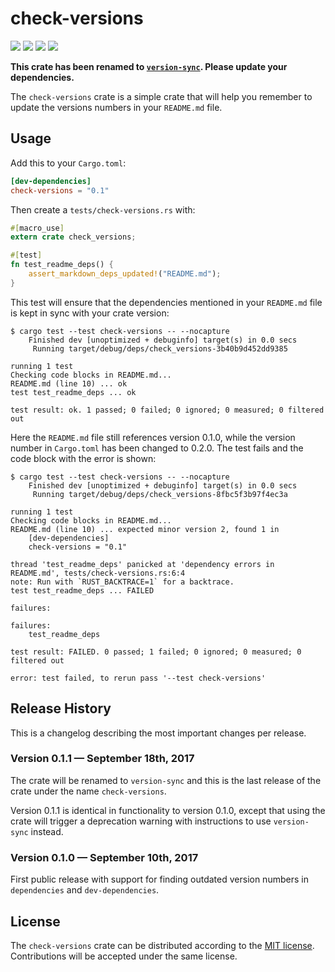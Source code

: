 # check-versions

[![](https://img.shields.io/crates/v/check-versions.svg)][crates-io]
[![](https://docs.rs/check-versions/badge.svg)][api-docs]
[![](https://travis-ci.org/mgeisler/check-versions.svg?branch=master)][travis-ci]
[![](https://ci.appveyor.com/api/projects/status/hy8camtdx5iiq26l?svg=true)][appveyor]

**This crate has been renamed to [`version-sync`][version-sync].
Please update your dependencies.**

The `check-versions` crate is a simple crate that will help you
remember to update the versions numbers in your `README.md` file.

## Usage

Add this to your `Cargo.toml`:
```toml
[dev-dependencies]
check-versions = "0.1"
```

Then create a `tests/check-versions.rs` with:
```rust
#[macro_use]
extern crate check_versions;

#[test]
fn test_readme_deps() {
    assert_markdown_deps_updated!("README.md");
}
```

This test will ensure that the dependencies mentioned in your
`README.md` file is kept in sync with your crate version:
```
$ cargo test --test check-versions -- --nocapture
    Finished dev [unoptimized + debuginfo] target(s) in 0.0 secs
     Running target/debug/deps/check_versions-3b40b9d452dd9385

running 1 test
Checking code blocks in README.md...
README.md (line 10) ... ok
test test_readme_deps ... ok

test result: ok. 1 passed; 0 failed; 0 ignored; 0 measured; 0 filtered out
```

Here the `README.md` file still references version 0.1.0, while the
version number in `Cargo.toml` has been changed to 0.2.0. The test
fails and the code block with the error is shown:

```
$ cargo test --test check-versions -- --nocapture
    Finished dev [unoptimized + debuginfo] target(s) in 0.0 secs
     Running target/debug/deps/check_versions-8fbc5f3b97f4ec3a

running 1 test
Checking code blocks in README.md...
README.md (line 10) ... expected minor version 2, found 1 in
    [dev-dependencies]
    check-versions = "0.1"

thread 'test_readme_deps' panicked at 'dependency errors in README.md', tests/check-versions.rs:6:4
note: Run with `RUST_BACKTRACE=1` for a backtrace.
test test_readme_deps ... FAILED

failures:

failures:
    test_readme_deps

test result: FAILED. 0 passed; 1 failed; 0 ignored; 0 measured; 0 filtered out

error: test failed, to rerun pass '--test check-versions'
```

## Release History

This is a changelog describing the most important changes per release.

### Version 0.1.1 — September 18th, 2017

The crate will be renamed to `version-sync` and this is the last
release of the crate under the name `check-versions`.

Version 0.1.1 is identical in functionality to version 0.1.0, except
that using the crate will trigger a deprecation warning with
instructions to use `version-sync` instead.

### Version 0.1.0 — September 10th, 2017

First public release with support for finding outdated version numbers
in `dependencies` and `dev-dependencies`.

## License

The `check-versions` crate can be distributed according to the [MIT
license][mit]. Contributions will be accepted under the same license.

[version-sync]: https://crates.io/crates/version-sync
[crates-io]: https://crates.io/crates/check-versions
[api-docs]: https://docs.rs/check-versions/
[travis-ci]: https://travis-ci.org/mgeisler/check-versions
[appveyor]: https://ci.appveyor.com/project/mgeisler/check-versions
[mit]: LICENSE
